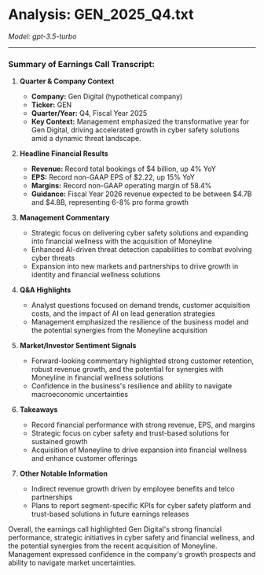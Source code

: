 # Analysis: GEN_2025_Q4.txt

*Model: gpt-3.5-turbo*

---

### Summary of Earnings Call Transcript:

1. **Quarter & Company Context**
   - **Company:** Gen Digital (hypothetical company)
   - **Ticker:** GEN
   - **Quarter/Year:** Q4, Fiscal Year 2025
   - **Key Context:** Management emphasized the transformative year for Gen Digital, driving accelerated growth in cyber safety solutions amid a dynamic threat landscape.

2. **Headline Financial Results**
   - **Revenue:** Record total bookings of $4 billion, up 4% YoY
   - **EPS:** Record non-GAAP EPS of $2.22, up 15% YoY
   - **Margins:** Record non-GAAP operating margin of 58.4%
   - **Guidance:** Fiscal Year 2026 revenue expected to be between $4.7B and $4.8B, representing 6-8% pro forma growth

3. **Management Commentary**
   - Strategic focus on delivering cyber safety solutions and expanding into financial wellness with the acquisition of Moneyline
   - Enhanced AI-driven threat detection capabilities to combat evolving cyber threats
   - Expansion into new markets and partnerships to drive growth in identity and financial wellness solutions

4. **Q&A Highlights**
   - Analyst questions focused on demand trends, customer acquisition costs, and the impact of AI on lead generation strategies
   - Management emphasized the resilience of the business model and the potential synergies from the Moneyline acquisition

5. **Market/Investor Sentiment Signals**
   - Forward-looking commentary highlighted strong customer retention, robust revenue growth, and the potential for synergies with Moneyline in financial wellness solutions
   - Confidence in the business's resilience and ability to navigate macroeconomic uncertainties

6. **Takeaways**
   - Record financial performance with strong revenue, EPS, and margins
   - Strategic focus on cyber safety and trust-based solutions for sustained growth
   - Acquisition of Moneyline to drive expansion into financial wellness and enhance customer offerings

7. **Other Notable Information**
   - Indirect revenue growth driven by employee benefits and telco partnerships
   - Plans to report segment-specific KPIs for cyber safety platform and trust-based solutions in future earnings releases

Overall, the earnings call highlighted Gen Digital's strong financial performance, strategic initiatives in cyber safety and financial wellness, and the potential synergies from the recent acquisition of Moneyline. Management expressed confidence in the company's growth prospects and ability to navigate market uncertainties.